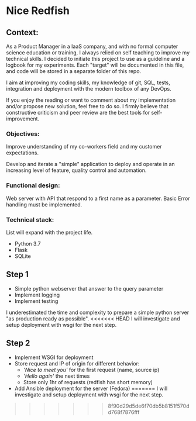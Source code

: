 # Nice Redfish
## Context:
As a Product Manager in a IaaS company, and with no formal computer science education or training, I always relied on self teaching to improve my technical skills. I decided to initiate this project to use as a guideline and a logbook for my experiments. Each "target" will be documented in this file, and code will be stored in a separate folder of this repo.

I aim at improving my coding skills, my knowledge of git, SQL, tests, integration and deployment with the modern toolbox of any DevOps.

If you enjoy the reading or want to comment about my implementation and/or propose new solution, feel free to do so. I firmly believe that constructive criticism and peer review are the best tools for self-improvement.

### Objectives:
Improve understanding of my co-workers field and my customer expectations.

Develop and iterate a "simple" application to deploy and operate in an increasing level of feature, quality control and automation.

### Functional design:
Web server with API that respond to a first name as a parameter.
Basic Error handling must be implemented.

### Technical stack:
List will expand with the project life.
- Python 3.7
- Flask
- SQLite

## Step 1
- Simple python webserver that answer to the query parameter
- Implement logging
- Implement testing

I underestimated the time and complexity to prepare a simple python server "as production ready as possible".
<<<<<<< HEAD
I will investigate and setup deployment with wsgi for the next step.

## Step 2
- Implement WSGI for deployment
- Store request and IP of origin for different behavior:
  - _'Nice to meet you'_ for the first request (name, source ip)
  - _'Hello again'_ the next times
  - Store only 1hr of requests (redfish has short memory)
- Add Ansible deployment for the server (Fedora)
=======
I will investigate and setup deployment with wsgi for the next step.
>>>>>>> 8f90d29d5de6f70db5b8151f570dd768f7876fff
